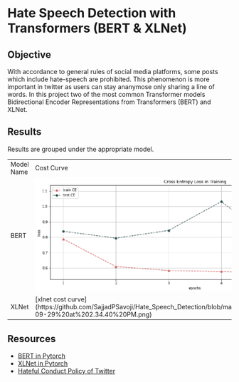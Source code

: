 # Hate Speech Detection with Transformers (BERT & XLNet)

## Objective
With accordance to general rules of social media platforms, some posts which include hate-speech are prohibited.
This phenomenon is more important in twitter as users can stay ananymose only sharing a line of words. In this project two of the most common Transformer models Bidirectional Encoder Representations from Transformers (BERT) and XLNet.

## Results
Results are grouped under the appropriate model.

<table>
<tr>
<td> Model Name</td>
<td> Cost Curve</td>
<td> Performance Curve</td>
</tr>
<tr>
<td> BERT </td>
<td> <img src="https://github.com/SajjadPSavoji/Hate_Speech_Detection/blob/main/Assets/Screen%20Shot%202022-09-29%20at%202.33.38%20PM.png"> </td>
<td> <img src="https://github.com/SajjadPSavoji/Hate_Speech_Detection/blob/main/Assets/Screen%20Shot%202022-09-29%20at%202.33.57%20PM.png"> </td>
</tr>
<tr>
<td> XLNet </td>
<td> [xlnet cost curve](https://github.com/SajjadPSavoji/Hate_Speech_Detection/blob/main/Assets/Screen%20Shot%202022-09-29%20at%202.34.40%20PM.png) </td>
<td> [xlnet performance curve](https://github.com/SajjadPSavoji/Hate_Speech_Detection/blob/main/Assets/Screen%20Shot%202022-09-29%20at%202.34.57%20PM.png) </td>
</tr>
</table>

## Resources
- [BERT in Pytorch](https://neptune.ai/blog/how-to-code-bert-using-pytorch-tutorial)
- [XLNet in Pytorch](https://www.kaggle.com/code/jaskaransingh/xlnet-fine-tuning-with-pytorch)
- [Hateful Conduct Policy of Twitter](https://help.twitter.com/en/rules-and-policies/hateful-conduct-policy)
